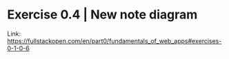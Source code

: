 # Exercise 0.4 | New note diagram

Link: https://fullstackopen.com/en/part0/fundamentals_of_web_apps#exercises-0-1-0-6
